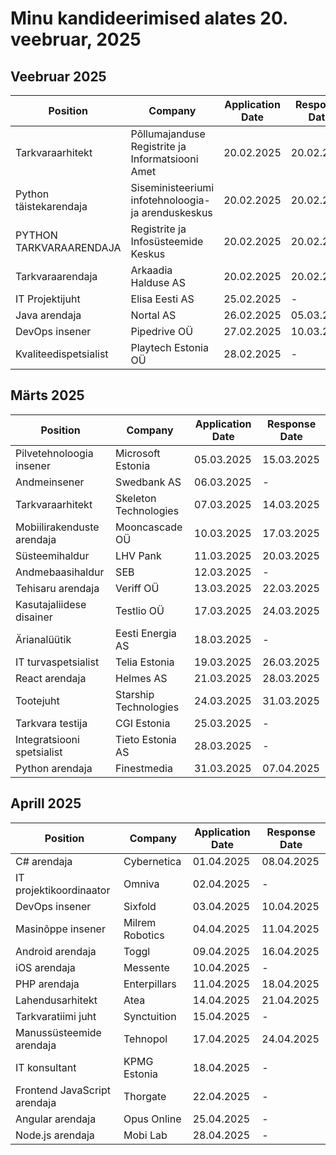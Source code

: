 # Minu kandideerimised alates 20. veebruar, 2025

## Veebruar 2025

| Position | Company | Application Date | Response Date |
|----------|---------|------------------|---------------|
| Tarkvaraarhitekt | Põllumajanduse Registrite ja Informatsiooni Amet | 20.02.2025 | 20.02.2025 |
| Python täistekarendaja | Siseministeeriumi infotehnoloogia- ja arenduskeskus | 20.02.2025 | 20.02.2025 |
| PYTHON TARKVARAARENDAJA | Registrite ja Infosüsteemide Keskus | 20.02.2025 | 20.02.2025 |
| Tarkvaraarendaja | Arkaadia Halduse AS | 20.02.2025 | 20.02.2025 |
| IT Projektijuht | Elisa Eesti AS | 25.02.2025 | - |
| Java arendaja | Nortal AS | 26.02.2025 | 05.03.2025 |
| DevOps insener | Pipedrive OÜ | 27.02.2025 | 10.03.2025 |
| Kvaliteedispetsialist | Playtech Estonia OÜ | 28.02.2025 | - |

## Märts 2025

| Position | Company | Application Date | Response Date |
|----------|---------|------------------|---------------|
| Pilvetehnoloogia insener | Microsoft Estonia | 05.03.2025 | 15.03.2025 |
| Andmeinsener | Swedbank AS | 06.03.2025 | - |
| Tarkvaraarhitekt | Skeleton Technologies | 07.03.2025 | 14.03.2025 |
| Mobiilirakenduste arendaja | Mooncascade OÜ | 10.03.2025 | 17.03.2025 |
| Süsteemihaldur | LHV Pank | 11.03.2025 | 20.03.2025 |
| Andmebaasihaldur | SEB | 12.03.2025 | - |
| Tehisaru arendaja | Veriff OÜ | 13.03.2025 | 22.03.2025 |
| Kasutajaliidese disainer | Testlio OÜ | 17.03.2025 | 24.03.2025 |
| Ärianalüütik | Eesti Energia AS | 18.03.2025 | - |
| IT turvaspetsialist | Telia Estonia | 19.03.2025 | 26.03.2025 |
| React arendaja | Helmes AS | 21.03.2025 | 28.03.2025 |
| Tootejuht | Starship Technologies | 24.03.2025 | 31.03.2025 |
| Tarkvara testija | CGI Estonia | 25.03.2025 | - |
| Integratsiooni spetsialist | Tieto Estonia AS | 28.03.2025 | - |
| Python arendaja | Finestmedia | 31.03.2025 | 07.04.2025 |

## Aprill 2025

| Position | Company | Application Date | Response Date |
|----------|---------|------------------|---------------|
| C# arendaja | Cybernetica | 01.04.2025 | 08.04.2025 |
| IT projektikoordinaator | Omniva | 02.04.2025 | - |
| DevOps insener | Sixfold | 03.04.2025 | 10.04.2025 |
| Masinõppe insener | Milrem Robotics | 04.04.2025 | 11.04.2025 |
| Android arendaja | Toggl | 09.04.2025 | 16.04.2025 |
| iOS arendaja | Messente | 10.04.2025 | - |
| PHP arendaja | Enterpillars | 11.04.2025 | 18.04.2025 |
| Lahendusarhitekt | Atea | 14.04.2025 | 21.04.2025 |
| Tarkvaratiimi juht | Synctuition | 15.04.2025 | - |
| Manussüsteemide arendaja | Tehnopol | 17.04.2025 | 24.04.2025 |
| IT konsultant | KPMG Estonia | 18.04.2025 | - |
| Frontend JavaScript arendaja | Thorgate | 22.04.2025 | - |
| Angular arendaja | Opus Online | 25.04.2025 | - |
| Node.js arendaja | Mobi Lab | 28.04.2025 | - |